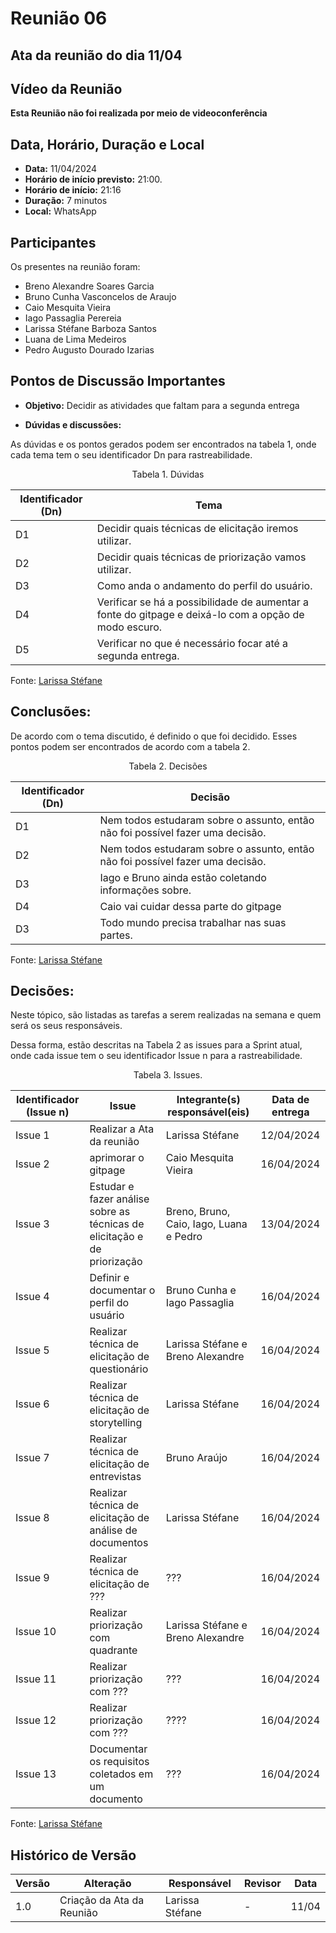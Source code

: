 # Reunião 06

## Ata da reunião do dia 11/04

## Vídeo da Reunião

**Esta Reunião não foi realizada por meio de videoconferência**

## Data, Horário, Duração e Local

- **Data:** 11/04/2024
- **Horário de início previsto:** 21:00.
- **Horário de início:**  21:16
- **Duração:** 7 minutos
- **Local:** WhatsApp

## Participantes

Os presentes na reunião foram:

- Breno Alexandre Soares Garcia
- Bruno Cunha Vasconcelos de Araujo
- Caio Mesquita Vieira
- Iago Passaglia Perereia
- Larissa Stéfane Barboza Santos
- Luana de Lima Medeiros
- Pedro Augusto Dourado Izarias

## Pontos de Discussão Importantes

- **Objetivo:** Decidir as atividades que faltam para a segunda entrega

- **Dúvidas e discussões:**

As dúvidas e os pontos gerados podem ser encontrados na tabela 1, onde cada tema tem o seu identificador Dn para rastreabilidade.

<p align="center"> Tabela 1. Dúvidas </p>

| Identificador (Dn) | Tema |
| - | - |
| D1 | Decidir quais técnicas de elicitação iremos utilizar. | 
| D2 | Decidir quais técnicas de priorização vamos utilizar.|
| D3 | Como anda o andamento do perfil do usuário. |
| D4 | Verificar se há a possibilidade de aumentar a fonte do gitpage e deixá-lo com a opção de modo escuro. |
| D5 | Verificar no que é necessário focar até a segunda entrega.|


 Fonte: [Larissa Stéfane](https://github.com/SkywalkerSupreme)

## Conclusões: 

De acordo com o tema discutido, é definido o que foi decidido. Esses pontos podem ser encontrados de acordo com a tabela 2.

<p align="center"> Tabela 2. Decisões </p>

| Identificador (Dn) | Decisão |
| - | - |
| D1 | Nem todos estudaram sobre o assunto, então não foi possível fazer uma decisão.| 
| D2 | Nem todos estudaram sobre o assunto, então não foi possível fazer uma decisão.|
| D3 | Iago e Bruno ainda estão coletando informações sobre. |
| D4 | Caio vai cuidar dessa parte do gitpage|
| D3 | Todo mundo precisa trabalhar nas suas partes. |

Fonte: [Larissa Stéfane](https://github.com/SkywalkerSupreme) 

## Decisões:

Neste tópico, são listadas as tarefas a serem realizadas na semana e quem será os seus responsáveis.

Dessa forma, estão descritas na Tabela 2 as issues para a Sprint atual, onde cada issue tem o seu identificador Issue n para a rastreabilidade.

<p align="center"> Tabela 3. Issues. </p>

| Identificador (Issue n) | Issue | Integrante(s) responsável(eis) | Data de entrega |
| - | - | - | - |
| Issue 1 | Realizar a Ata da reunião  | Larissa Stéfane |  12/04/2024 |
| Issue 2 | aprimorar o gitpage | Caio Mesquita Vieira |  16/04/2024 |
| Issue 3 | Estudar e fazer análise sobre as técnicas de elicitação e de priorização | Breno, Bruno, Caio,  Iago, Luana e Pedro | 13/04/2024 |
| Issue 4 | Definir e documentar o perfil do usuário | Bruno Cunha e Iago Passaglia  | 16/04/2024|
| Issue 5 | Realizar técnica de elicitação de questionário| Larissa Stéfane e Breno Alexandre | 16/04/2024 |
| Issue 6 | Realizar técnica de elicitação de storytelling | Larissa Stéfane | 16/04/2024 |
| Issue 7 | Realizar técnica de elicitação de entrevistas | Bruno Araújo | 16/04/2024 |
| Issue 8 | Realizar técnica de elicitação de análise de documentos | Larissa Stéfane | 16/04/2024 |
| Issue 9 | Realizar técnica de elicitação de ??? | ??? | 16/04/2024 |
| Issue 10 | Realizar priorização com quadrante  | Larissa Stéfane e Breno Alexandre  | 16/04/2024 |
| Issue 11 | Realizar priorização com ???  | ??? | 16/04/2024 |
| Issue 12 | Realizar priorização com ??? | ????  | 16/04/2024 |
| Issue 13 | Documentar os requisitos coletados em um documento | ??? | 16/04/2024 |

 Fonte: [Larissa Stéfane](https://github.com/SkywalkerSupreme) 



## Histórico de Versão

| Versão | Alteração | Responsável | Revisor | Data |
| - | - | - | - | - |
| 1.0 | Criação da  Ata da Reunião | Larissa Stéfane | -  | 11/04 |
